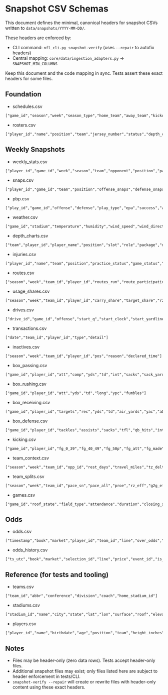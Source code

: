 # Snapshot CSV Schemas

This document defines the minimal, canonical headers for snapshot CSVs written to `data/snapshots/YYYY-MM-DD/`.

These headers are enforced by:
- CLI command: `nfl_cli.py snapshot-verify` (uses `--repair` to autofix headers)
- Central mapping: `core/data/ingestion_adapters.py` → `SNAPSHOT_MIN_COLUMNS`

Keep this document and the code mapping in sync. Tests assert these exact headers for some files.

## Foundation

- schedules.csv
```
["game_id","season","week","season_type","home_team","away_team","kickoff_dt_utc","kickoff_dt_local","network","spread_close","total_close","officials_crew","stadium","roof_state"]
```

- rosters.csv
```
["player_id","name","position","team","jersey_number","status","depth_chart_rank","snap_percentage","last_updated"]
```

## Weekly Snapshots

- weekly_stats.csv
```
["player_id","game_id","week","season","team","opponent","position","passing_attempts","passing_completions","passing_yards","passing_touchdowns","interceptions","rushing_attempts","rushing_yards","rushing_touchdowns","targets","receptions","receiving_yards","receiving_touchdowns","offensive_snaps","snap_percentage"]
```

- snaps.csv
```
["player_id","game_id","team","position","offense_snaps","defense_snaps","st_snaps","offense_pct","defense_pct","st_pct"]
```

- pbp.csv
```
["play_id","game_id","offense","defense","play_type","epa","success","air_yards","yac","pressure","blitz","personnel","formation"]
```

- weather.csv
```
["game_id","stadium","temperature","humidity","wind_speed","wind_direction","precipitation","conditions","timestamp"]
```

- depth_charts.csv
```
["team","player_id","player_name","position","slot","role","package","depth_chart_rank","last_updated"]
```

- injuries.csv
```
["player_id","name","team","position","practice_status","game_status","designation","report_date","return_date"]
```

- routes.csv
```
["season","week","team_id","player_id","routes_run","route_participation"]
```

- usage_shares.csv
```
["season","week","team_id","player_id","carry_share","target_share","rz_touch_share","gl_carry_share","pass_block_snaps","align_slot","align_wide","align_inline","align_backfield"]
```

- drives.csv
```
["drive_id","game_id","offense","start_q","start_clock","start_yardline","end_q","end_clock","result","plays","yards","time_elapsed","points"]
```

- transactions.csv
```
["date","team_id","player_id","type","detail"]
```

- inactives.csv
```
["season","week","team_id","player_id","pos","reason","declared_time"]
```

- box_passing.csv
```
["game_id","player_id","att","comp","yds","td","int","sacks","sack_yards","ypa","air_yards","aDOT","fumbles"]
```

- box_rushing.csv
```
["game_id","player_id","att","yds","td","long","ypc","fumbles"]
```

- box_receiving.csv
```
["game_id","player_id","targets","rec","yds","td","air_yards","yac","aDOT","drops","long"]
```

- box_defense.csv
```
["game_id","player_id","tackles","assists","sacks","tfl","qb_hits","ints","pbu","td"]
```

- kicking.csv
```
["game_id","player_id","fg_0_39","fg_40_49","fg_50p","fg_att","fg_made","xp_att","xp_made"]
```

- team_context.csv
```
["season","week","team_id","opp_id","rest_days","travel_miles","tz_delta","pace_sn","pace_all","PROE","lead_pct","trail_pct","neutral_pct"]
```

- team_splits.csv
```
["season","week","team_id","pace_sn","pace_all","proe","rz_eff","g2g_eff","third_conv","fourth_att","vs_pos_rb_yds","vs_pos_wr_yds","vs_pos_te_yds"]
```

- games.csv
```
["game_id","roof_state","field_type","attendance","duration","closing_spread","closing_total"]
```

## Odds

- odds.csv
```
["timestamp","book","market","player_id","team_id","line","over_odds","under_odds"]
```

- odds_history.csv
```
["ts_utc","book","market","selection_id","line","price","event_id","is_closing"]
```

## Reference (for tests and tooling)

- teams.csv
```
["team_id","abbr","conference","division","coach","home_stadium_id"]
```

- stadiums.csv
```
["stadium_id","name","city","state","lat","lon","surface","roof","elevation"]
```

- players.csv
```
["player_id","name","birthdate","age","position","team","height_inches","weight_lbs","dominant_hand","draft_year","draft_round","draft_pick"]
```

## Notes

- Files may be header-only (zero data rows). Tests accept header-only files.
- Additional snapshot files may exist; only files listed here are subject to header enforcement in tests/CLI.
- `snapshot-verify --repair` will create or rewrite files with header-only content using these exact headers.

